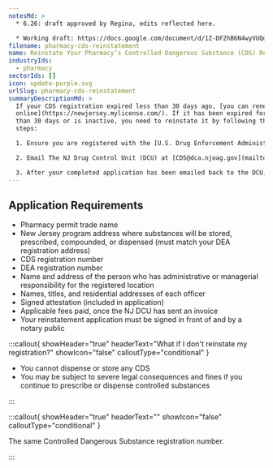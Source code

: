```yaml
---
notesMd: >
  * 6.26: draft approved by Regina, edits reflected here. 

  * Working draft: https://docs.google.com/document/d/1Z-DF2hB6N4wyVUQqH_-G0A2DPt4Rcb5uqWdJ35q3EeQ/edit
filename: pharmacy-cds-reinstatement
name: Reinstate Your Pharmacy’s Controlled Dangerous Substance (CDS) Registration
industryIds:
  - pharmacy
sectorIds: []
icon: update-purple.svg
urlSlug: pharmacy-cds-reinstatement
summaryDescriptionMd: >
  If your CDS registration expired less than 30 days ago, [you can renew
  online](https://newjersey.mylicense.com/). If it has been expired for more
  than 30 days or is inactive, you need to reinstate it by following these
  steps:

  1. Ensure you are registered with the [U.S. Drug Enforcement Administration (DEA)](https://www.deadiversion.usdoj.gov/online_forms_apps.html) before applying for your CDS reinstatement. 

  2. Email The NJ Drug Control Unit (DCU) at [CDS@dca.njoag.gov](mailto:CDS@dca.njoag.gov) to request the Facilities Reinstatement application.

  3. After your completed application has been emailed back to the DCU, they will send you an invoice to pay the fee online.
---
```

## Application Requirements

* Pharmacy permit trade name
* New Jersey program address where substances will be stored, prescribed, compounded, or dispensed (must match your DEA registration address)
* CDS registration number
* DEA registration number
* Name and address of the person who has administrative or managerial responsibility for the registered location
* Names, titles, and residential addresses of each officer 
* Signed attestation (included in application)
* Applicable fees paid, once the NJ DCU has sent an invoice
* Your reinstatement application must be signed in front of and by a notary public

:::callout{ showHeader="true" headerText="What if I don't reinstate my registration?" showIcon="false" calloutType="conditional" }

* You cannot dispense or store any CDS
* You may be subject to severe legal consequences and fines if you continue to prescribe or dispense controlled substances

:::

:::callout{ showHeader="true" headerText="" showIcon="false" calloutType="conditional" }

The same Controlled Dangerous Substance registration number.

:::